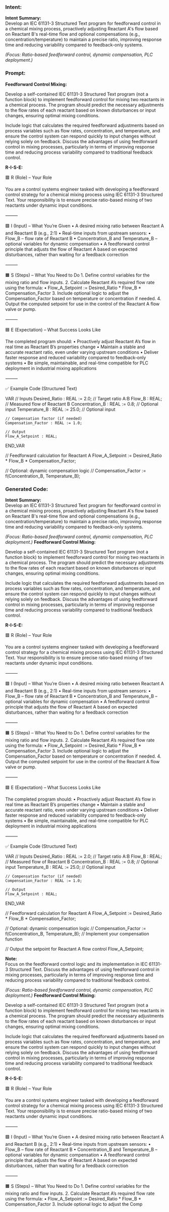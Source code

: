 ### Intent:
**Intent Summary:**  
Develop an IEC 61131-3 Structured Text program for feedforward control in a chemical mixing process, proactively adjusting Reactant A's flow based on Reactant B's real-time flow and optional compensations (e.g., concentration/temperature) to maintain a precise ratio, improving response time and reducing variability compared to feedback-only systems.  

*(Focus: Ratio-based feedforward control, dynamic compensation, PLC deployment.)*

### Prompt:
**Feedforward Control Mixing:**

Develop a self-contained IEC 61131-3 Structured Text program (not a function block) to implement feedforward control for mixing two reactants in a chemical process. The program should predict the necessary adjustments to the flow rates of each reactant based on known disturbances or input changes, ensuring optimal mixing conditions.

Include logic that calculates the required feedforward adjustments based on process variables such as flow rates, concentration, and temperature, and ensure the control system can respond quickly to input changes without relying solely on feedback. Discuss the advantages of using feedforward control in mixing processes, particularly in terms of improving response time and reducing process variability compared to traditional feedback control.

**R-I-S-E:**

🟥 R (Role) – Your Role

You are a control systems engineer tasked with developing a feedforward control strategy for a chemical mixing process using IEC 61131-3 Structured Text. Your responsibility is to ensure precise ratio-based mixing of two reactants under dynamic input conditions.

⸻

🟩 I (Input) – What You’re Given
	•	A desired mixing ratio between Reactant A and Reactant B (e.g., 2:1)
	•	Real-time inputs from upstream sensors:
	•	Flow_B – flow rate of Reactant B
	•	Concentration_B and Temperature_B – optional variables for dynamic compensation
	•	A feedforward control principle that adjusts the flow of Reactant A based on expected disturbances, rather than waiting for a feedback correction

⸻

🟧 S (Steps) – What You Need to Do
	1.	Define control variables for the mixing ratio and flow inputs.
	2.	Calculate Reactant A’s required flow rate using the formula:
	•	Flow_A_Setpoint := Desired_Ratio * Flow_B * Compensation_Factor
	3.	Include optional logic to adjust the Compensation_Factor based on temperature or concentration if needed.
	4.	Output the computed setpoint for use in the control of the Reactant A flow valve or pump.

⸻

🟦 E (Expectation) – What Success Looks Like

The completed program should:
	•	Proactively adjust Reactant A’s flow in real time as Reactant B’s properties change
	•	Maintain a stable and accurate reactant ratio, even under varying upstream conditions
	•	Deliver faster response and reduced variability compared to feedback-only systems
	•	Be simple, maintainable, and real-time compatible for PLC deployment in industrial mixing applications

⸻

✅ Example Code (Structured Text)

VAR
    // Inputs
    Desired_Ratio : REAL := 2.0;          // Target ratio A:B
    Flow_B : REAL;                        // Measured flow of Reactant B
    Concentration_B : REAL := 0.8;        // Optional input
    Temperature_B : REAL := 25.0;         // Optional input

    // Compensation factor (if needed)
    Compensation_Factor : REAL := 1.0;

    // Output
    Flow_A_Setpoint : REAL;
END_VAR

// Feedforward calculation for Reactant A
Flow_A_Setpoint := Desired_Ratio * Flow_B * Compensation_Factor;

// Optional: dynamic compensation logic
// Compensation_Factor := f(Concentration_B, Temperature_B);

### Generated Code:
**Intent Summary:**  
Develop an IEC 61131-3 Structured Text program for feedforward control in a chemical mixing process, proactively adjusting Reactant A's flow based on Reactant B's real-time flow and optional compensations (e.g., concentration/temperature) to maintain a precise ratio, improving response time and reducing variability compared to feedback-only systems.  

*(Focus: Ratio-based feedforward control, dynamic compensation, PLC deployment.)*
**Feedforward Control Mixing:**

Develop a self-contained IEC 61131-3 Structured Text program (not a function block) to implement feedforward control for mixing two reactants in a chemical process. The program should predict the necessary adjustments to the flow rates of each reactant based on known disturbances or input changes, ensuring optimal mixing conditions.

Include logic that calculates the required feedforward adjustments based on process variables such as flow rates, concentration, and temperature, and ensure the control system can respond quickly to input changes without relying solely on feedback. Discuss the advantages of using feedforward control in mixing processes, particularly in terms of improving response time and reducing process variability compared to traditional feedback control.

**R-I-S-E:**

🟥 R (Role) – Your Role

You are a control systems engineer tasked with developing a feedforward control strategy for a chemical mixing process using IEC 61131-3 Structured Text. Your responsibility is to ensure precise ratio-based mixing of two reactants under dynamic input conditions.

⸻

🟩 I (Input) – What You’re Given
	•	A desired mixing ratio between Reactant A and Reactant B (e.g., 2:1)
	•	Real-time inputs from upstream sensors:
	•	Flow_B – flow rate of Reactant B
	•	Concentration_B and Temperature_B – optional variables for dynamic compensation
	•	A feedforward control principle that adjusts the flow of Reactant A based on expected disturbances, rather than waiting for a feedback correction

⸻

🟧 S (Steps) – What You Need to Do
	1.	Define control variables for the mixing ratio and flow inputs.
	2.	Calculate Reactant A’s required flow rate using the formula:
	•	Flow_A_Setpoint := Desired_Ratio * Flow_B * Compensation_Factor
	3.	Include optional logic to adjust the Compensation_Factor based on temperature or concentration if needed.
	4.	Output the computed setpoint for use in the control of the Reactant A flow valve or pump.

⸻

🟦 E (Expectation) – What Success Looks Like

The completed program should:
	•	Proactively adjust Reactant A’s flow in real time as Reactant B’s properties change
	•	Maintain a stable and accurate reactant ratio, even under varying upstream conditions
	•	Deliver faster response and reduced variability compared to feedback-only systems
	•	Be simple, maintainable, and real-time compatible for PLC deployment in industrial mixing applications

⸻

✅ Example Code (Structured Text)

VAR
    // Inputs
    Desired_Ratio : REAL := 2.0;          // Target ratio A:B
    Flow_B : REAL;                        // Measured flow of Reactant B
    Concentration_B : REAL := 0.8;        // Optional input
    Temperature_B : REAL := 25.0;         // Optional input

    // Compensation factor (if needed)
    Compensation_Factor : REAL := 1.0;

    // Output
    Flow_A_Setpoint : REAL;
END_VAR

// Feedforward calculation for Reactant A
Flow_A_Setpoint := Desired_Ratio * Flow_B * Compensation_Factor;

// Optional: dynamic compensation logic
// Compensation_Factor := f(Concentration_B, Temperature_B);  // Implement your compensation function

// Output the setpoint for Reactant A flow control
Flow_A_Setpoint;

**Note:**  
Focus on the feedforward control logic and its implementation in IEC 61131-3 Structured Text. Discuss the advantages of using feedforward control in mixing processes, particularly in terms of improving response time and reducing process variability compared to traditional feedback control.  

*(Focus: Ratio-based feedforward control, dynamic compensation, PLC deployment.)*
**Feedforward Control Mixing:**

Develop a self-contained IEC 61131-3 Structured Text program (not a function block) to implement feedforward control for mixing two reactants in a chemical process. The program should predict the necessary adjustments to the flow rates of each reactant based on known disturbances or input changes, ensuring optimal mixing conditions.

Include logic that calculates the required feedforward adjustments based on process variables such as flow rates, concentration, and temperature, and ensure the control system can respond quickly to input changes without relying solely on feedback. Discuss the advantages of using feedforward control in mixing processes, particularly in terms of improving response time and reducing process variability compared to traditional feedback control.

**R-I-S-E:**

🟥 R (Role) – Your Role

You are a control systems engineer tasked with developing a feedforward control strategy for a chemical mixing process using IEC 61131-3 Structured Text. Your responsibility is to ensure precise ratio-based mixing of two reactants under dynamic input conditions.

⸻

🟩 I (Input) – What You’re Given
	•	A desired mixing ratio between Reactant A and Reactant B (e.g., 2:1)
	•	Real-time inputs from upstream sensors:
	•	Flow_B – flow rate of Reactant B
	•	Concentration_B and Temperature_B – optional variables for dynamic compensation
	•	A feedforward control principle that adjusts the flow of Reactant A based on expected disturbances, rather than waiting for a feedback correction

⸻

🟧 S (Steps) – What You Need to Do
	1.	Define control variables for the mixing ratio and flow inputs.
	2.	Calculate Reactant A’s required flow rate using the formula:
	•	Flow_A_Setpoint := Desired_Ratio * Flow_B * Compensation_Factor
	3.	Include optional logic to adjust the Comp
